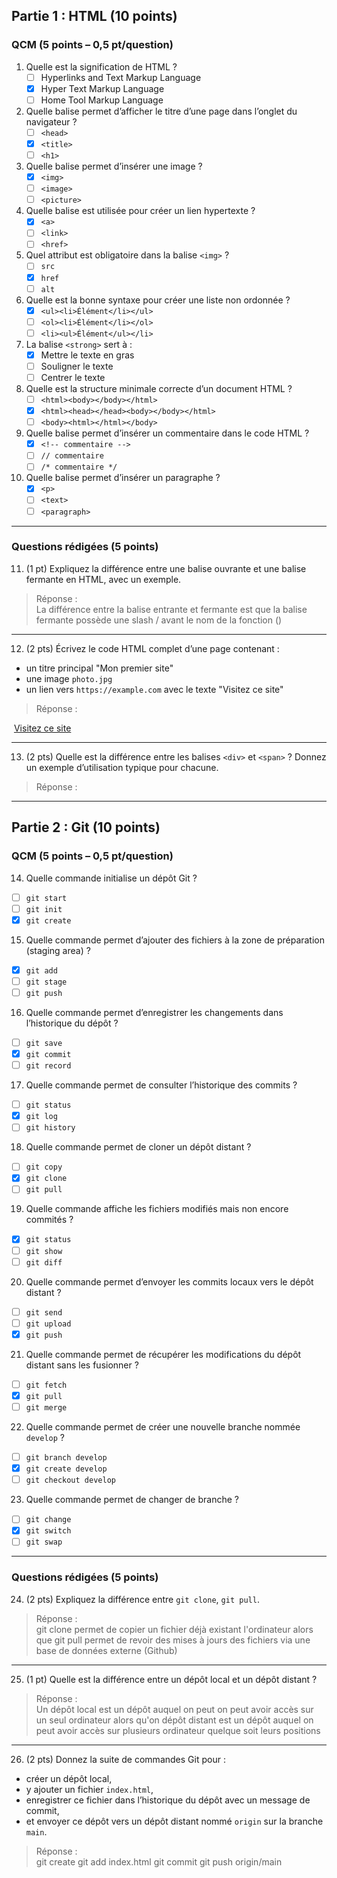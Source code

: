 ## Partie 1 : HTML (10 points)

### QCM (5 points – 0,5 pt/question)

1. Quelle est la signification de HTML ?  
   - [ ] Hyperlinks and Text Markup Language  
   - [X] Hyper Text Markup Language  
   - [ ] Home Tool Markup Language  

2. Quelle balise permet d’afficher le titre d’une page dans l’onglet du navigateur ?  
   - [ ] `<head>`  
   - [X] `<title>`  
   - [ ] `<h1>`  

3. Quelle balise permet d’insérer une image ?  
   - [X] `<img>`  
   - [ ] `<image>`  
   - [ ] `<picture>`  

4. Quelle balise est utilisée pour créer un lien hypertexte ?  
   - [X] `<a>`  
   - [ ] `<link>`  
   - [ ] `<href>`  

5. Quel attribut est obligatoire dans la balise `<img>` ?  
   - [ ] `src`  
   - [X] `href`  
   - [ ] `alt`  

6. Quelle est la bonne syntaxe pour créer une liste non ordonnée ?  
   - [X] `<ul><li>Élément</li></ul>`  
   - [ ] `<ol><li>Élément</li></ol>`  
   - [ ] `<li><ul>Élément</ul></li>`  

7. La balise `<strong>` sert à :  
   - [X] Mettre le texte en gras  
   - [ ] Souligner le texte  
   - [ ] Centrer le texte  

8. Quelle est la structure minimale correcte d’un document HTML ?  
   - [ ] `<html><body></body></html>`  
   - [X] `<html><head></head><body></body></html>`  
   - [ ] `<body><html></html></body>`  

9. Quelle balise permet d’insérer un commentaire dans le code HTML ?  
   - [X] `<!-- commentaire -->`  
   - [ ] `// commentaire`  
   - [ ] `/* commentaire */`  

10. Quelle balise permet d’insérer un paragraphe ?  
    - [X] `<p>`  
    - [ ] `<text>`  
    - [ ] `<paragraph>`  

---

### Questions rédigées (5 points)

11. (1 pt) Expliquez la différence entre une balise ouvrante et une balise fermante en HTML, avec un exemple.  

> Réponse :  
> La différence entre la balise entrante et fermante est que la balise fermante possède une slash / avant le nom de la fonction (<img></img>)

---

12. (2 pts) Écrivez le code HTML complet d’une page contenant :
- un titre principal "Mon premier site"
- une image `photo.jpg`
- un lien vers `https://example.com` avec le texte "Visitez ce site"

> Réponse :  
>  <!DOCTYPE html>
   <head>
   <title>Mon premier site</title>
   </head>
   <body>
   <img href="photo.jpg">
   <a href="https://example.com">Visitez ce site</a>
   </body>
   </html>




---

13. (2 pts) Quelle est la différence entre les balises `<div>` et `<span>` ? Donnez un exemple d’utilisation typique pour chacune.  

> Réponse :  
> 

---

## Partie 2 : Git (10 points)

### QCM (5 points – 0,5 pt/question)

14. Quelle commande initialise un dépôt Git ?  
   - [ ] `git start`  
   - [ ] `git init`  
   - [X] `git create`  

15. Quelle commande permet d’ajouter des fichiers à la zone de préparation (staging area) ?  
   - [X] `git add`  
   - [ ] `git stage`  
   - [ ] `git push`  

16. Quelle commande permet d’enregistrer les changements dans l’historique du dépôt ?  
   - [ ] `git save`  
   - [X] `git commit`  
   - [ ] `git record`  

17. Quelle commande permet de consulter l’historique des commits ?  
   - [ ] `git status`  
   - [X] `git log`  
   - [ ] `git history`  

18. Quelle commande permet de cloner un dépôt distant ?  
   - [ ] `git copy`  
   - [X] `git clone`  
   - [ ] `git pull`  

19. Quelle commande affiche les fichiers modifiés mais non encore commités ?  
   - [X] `git status`  
   - [ ] `git show`  
   - [ ] `git diff`  

20. Quelle commande permet d’envoyer les commits locaux vers le dépôt distant ?  
   - [ ] `git send`  
   - [ ] `git upload`  
   - [X] `git push`  

21. Quelle commande permet de récupérer les modifications du dépôt distant sans les fusionner ?  
   - [ ] `git fetch`  
   - [X] `git pull`  
   - [ ] `git merge`  

22. Quelle commande permet de créer une nouvelle branche nommée `develop` ?  
   - [ ] `git branch develop`  
   - [X] `git create develop`  
   - [ ] `git checkout develop`  

23. Quelle commande permet de changer de branche ?  
   - [ ] `git change`  
   - [X] `git switch`  
   - [ ] `git swap`  

---

### Questions rédigées (5 points)

24. (2 pts) Expliquez la différence entre `git clone`, `git pull`.  

> Réponse :  
> git clone permet de copier un fichier déjà existant l'ordinateur alors que git pull permet de revoir des mises à jours des fichiers via une base de données externe (Github)

---

25. (1 pt) Quelle est la différence entre un dépôt local et un dépôt distant ?  

> Réponse :  
> Un dépôt local est un dépôt auquel on peut on peut avoir accès sur un seul ordinateur alors qu'on dépôt distant est un dépôt auquel on peut avoir accès sur plusieurs ordinateur quelque soit leurs positions

---

26. (2 pts) Donnez la suite de commandes Git pour :
- créer un dépôt local,  
- y ajouter un fichier `index.html`,  
- enregistrer ce fichier dans l’historique du dépôt avec un message de commit,  
- et envoyer ce dépôt vers un dépôt distant nommé `origin` sur la branche `main`.  

> Réponse :  
> git create
git add index.html
git commit
git push origin/main
